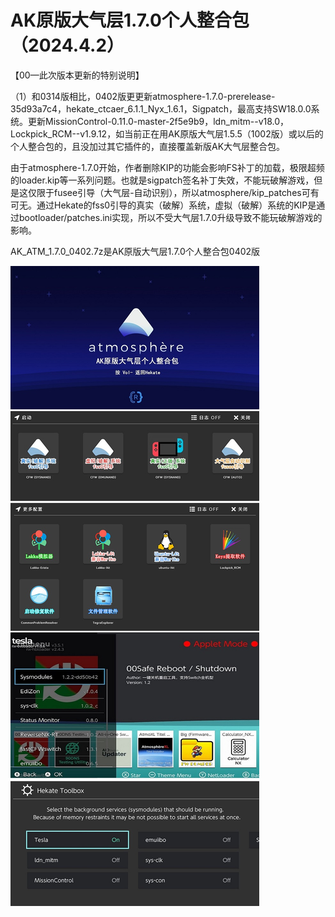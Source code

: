 # AK原版大气层1.7.0个人整合包（2024.4.2）

【00—此次版本更新的特别说明】

（1）和0314版相比，0402版更更新atmosphere-1.7.0-prerelease-35d93a7c4，hekate_ctcaer_6.1.1_Nyx_1.6.1，Sigpatch，最高支持SW18.0.0系统。更新MissionControl-0.11.0-master-2f5e9b9，ldn_mitm--v18.0，Lockpick_RCM--v1.9.12，如当前正在用AK原版大气层1.5.5（1002版）或以后的个人整合包的，且没加过其它插件的，直接覆盖新版AK大气层整合包。

由于atmosphere-1.7.0开始，作者删除KIP的功能会影响FS补丁的加载，极限超频的loader.kip等一系列问题。也就是sigpatch签名补丁失效，不能玩破解游戏，但是这仅限于fusee引导（大气层-自动识别），所以atmosphere/kip_patches可有可无。通过Hekate的fss0引导的真实（破解）系统，虚拟（破解）系统的KIP是通过bootloader/patches.ini实现，所以不受大气层1.7.0升级导致不能玩破解游戏的影响。

AK_ATM_1.7.0_0402.7z是AK原版大气层1.7.0个人整合包0402版

<img src="https://github.com/AK478BB/AK-Atmosphere/blob/master/AK_ATM_1.5.1_0329.jpg">
